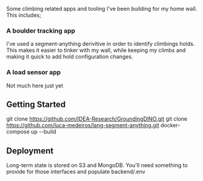 Some climbing related apps and tooling I've been building for my home wall. This includes;

### A boulder tracking app
I've used a segment-anything derivitive in order to identify climbings holds. This
makes it easier to tinker with my wall, while keeping my climbs and making it quick to add hold configuration changes.

### A load sensor app
Not much here just yet

## Getting Started

git clone https://github.com/IDEA-Research/GroundingDINO.git
git clone https://github.com/luca-medeiros/lang-segment-anything.git
docker-compose up --build

## Deployment

Long-term state is stored on S3 and MongoDB. You'll need something to provide for those interfaces and populate backend/.env

